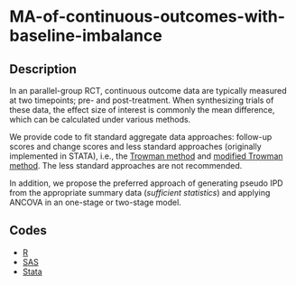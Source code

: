 # MA-of-continuous-outcomes-with-baseline-imbalance

## Description 
In an parallel-group RCT, continuous outcome data are typically measured at two timepoints; pre- and post-treatment. When synthesizing trials of these data, the effect size of interest is commonly the mean difference, which can be calculated under various methods.

We provide code to fit standard aggregate data approaches: follow-up scores and change scores and less standard approaches (originally implemented in STATA), i.e., the [Trowman method](https://pubmed.ncbi.nlm.nih.gov/17998076/) and [modified Trowman method](https://doi.org/10.1002/sim.5726). The less standard approaches are not recommended.

In addition, we propose the preferred approach of generating pseudo IPD from the appropriate summary data (*sufficient statistics*) and applying ANCOVA in an one-stage or two-stage model.


## Codes 
* [R](https://github.com/Katerina-Pap/MA-of-continuous-outcomes-with-baseline-imbalance/blob/main/R/pseudoIPD.pre-post.R)
* [SAS](https://github.com/Katerina-Pap/MA-of-continuous-outcomes-with-baseline-imbalance/blob/main/SAS/pseudoIPD.pre-post.sas)
* [Stata](https://github.com/Katerina-Pap/MA-of-continuous-outcomes-with-baseline-imbalance/blob/main/STATA/pseudoIPD.pre-post.do)
